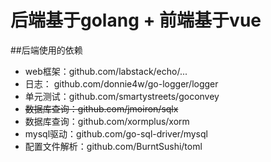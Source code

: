 # 后端基于golang + 前端基于vue

##后端使用的依赖
- web框架：github.com/labstack/echo/...
- 日志： github.com/donnie4w/go-logger/logger
- 单元测试：github.com/smartystreets/goconvey
- ~~数据库查询：github.com/jmoiron/sqlx~~
- 数据库查询：github.com/xormplus/xorm
- mysql驱动：github.com/go-sql-driver/mysql
- 配置文件解析：github.com/BurntSushi/toml
    
